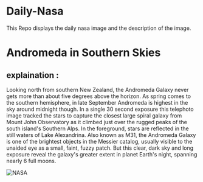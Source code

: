 # Daily-Nasa

This Repo displays the daily nasa image and the description of the image.

<!--NASA-->
# Andromeda in Southern Skies
## explaination :

Looking north from southern New Zealand, the Andromeda Galaxy never gets more than about five degrees above the horizon. As spring comes to the southern hemisphere, in late September Andromeda is highest in the sky around midnight though. In a single 30 second exposure this telephoto image tracked the stars to capture the closest large spiral galaxy from Mount John Observatory as it climbed just over the rugged peaks of the south island's Southern Alps. In the foreground, stars are reflected in the still waters of Lake Alexandrina. Also known as M31, the Andromeda Galaxy is one of the brightest objects in the Messier catalog, usually visible to the unaided eye as a small, faint, fuzzy patch. But this clear, dark sky and long exposure reveal the galaxy's greater extent in planet Earth's night, spanning nearly 6 full moons.

![NASA](https://apod.nasa.gov/apod/image/2210/andromeda-over-alps1100.jpg)
<!--/NASA-->